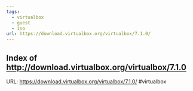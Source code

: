 ```yaml
---
tags:
  - virtualbox
  - guest
  - iso
url: https://download.virtualbox.org/virtualbox/7.1.0/
---
```


## Index of http://download.virtualbox.org/virtualbox/7.1.0
URL: https://download.virtualbox.org/virtualbox/7.1.0/
#virtualbox
